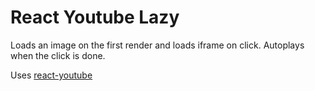 # React Youtube Lazy

Loads an image on the first render and loads iframe on click. Autoplays when the click is done.

Uses [react-youtube](https://www.npmjs.com/package/react-youtube)
